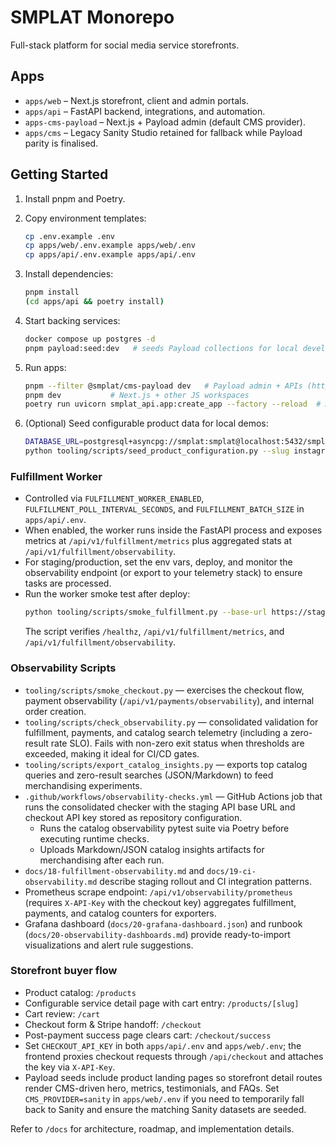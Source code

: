 # SMPLAT Monorepo

Full-stack platform for social media service storefronts.

## Apps
- `apps/web` – Next.js storefront, client and admin portals.
- `apps/api` – FastAPI backend, integrations, and automation.
- `apps-cms-payload` – Next.js + Payload admin (default CMS provider).
- `apps/cms` – Legacy Sanity Studio retained for fallback while Payload parity is finalised.

## Getting Started
1. Install pnpm and Poetry.
2. Copy environment templates:
   ```bash
   cp .env.example .env
   cp apps/web/.env.example apps/web/.env
   cp apps/api/.env.example apps/api/.env
   ```
3. Install dependencies:
   ```bash
   pnpm install
   (cd apps/api && poetry install)
   ```
4. Start backing services:
   ```bash
   docker compose up postgres -d
   pnpm payload:seed:dev   # seeds Payload collections for local development
   ```

5. Run apps:
   ```bash
   pnpm --filter @smplat/cms-payload dev   # Payload admin + APIs (http://localhost:3050)
   pnpm dev           # Next.js + other JS workspaces
   poetry run uvicorn smplat_api.app:create_app --factory --reload  # API
   ```

6. (Optional) Seed configurable product data for local demos:
   ```bash
   DATABASE_URL=postgresql+asyncpg://smplat:smplat@localhost:5432/smplat \\
   python tooling/scripts/seed_product_configuration.py --slug instagram-growth
   ```

### Fulfillment Worker
- Controlled via `FULFILLMENT_WORKER_ENABLED`, `FULFILLMENT_POLL_INTERVAL_SECONDS`, and `FULFILLMENT_BATCH_SIZE` in `apps/api/.env`.
- When enabled, the worker runs inside the FastAPI process and exposes metrics at `/api/v1/fulfillment/metrics` plus aggregated stats at `/api/v1/fulfillment/observability`.
- For staging/production, set the env vars, deploy, and monitor the observability endpoint (or export to your telemetry stack) to ensure tasks are processed.
- Run the worker smoke test after deploy:
  ```bash
  python tooling/scripts/smoke_fulfillment.py --base-url https://staging.smplat.example
  ```
  The script verifies `/healthz`, `/api/v1/fulfillment/metrics`, and `/api/v1/fulfillment/observability`.

### Observability Scripts
- `tooling/scripts/smoke_checkout.py` — exercises the checkout flow, payment observability (`/api/v1/payments/observability`), and internal order creation.
- `tooling/scripts/check_observability.py` — consolidated validation for fulfillment, payments, and catalog search telemetry (including a zero-result rate SLO). Fails with non-zero exit status when thresholds are exceeded, making it ideal for CI/CD gates.
- `tooling/scripts/export_catalog_insights.py` — exports top catalog queries and zero-result searches (JSON/Markdown) to feed merchandising experiments.
- `.github/workflows/observability-checks.yml` — GitHub Actions job that runs the consolidated checker with the staging API base URL and checkout API key stored as repository configuration.
  - Runs the catalog observability pytest suite via Poetry before executing runtime checks.
  - Uploads Markdown/JSON catalog insights artifacts for merchandising after each run.
- `docs/18-fulfillment-observability.md` and `docs/19-ci-observability.md` describe staging rollout and CI integration patterns.
- Prometheus scrape endpoint: `/api/v1/observability/prometheus` (requires `X-API-Key` with the checkout key) aggregates fulfillment, payments, and catalog counters for exporters.
- Grafana dashboard (`docs/20-grafana-dashboard.json`) and runbook (`docs/20-observability-dashboards.md`) provide ready-to-import visualizations and alert rule suggestions.

### Storefront buyer flow
- Product catalog: `/products`
- Configurable service detail page with cart entry: `/products/[slug]`
- Cart review: `/cart`
- Checkout form & Stripe handoff: `/checkout`
- Post-payment success page clears cart: `/checkout/success`
- Set `CHECKOUT_API_KEY` in both `apps/api/.env` and `apps/web/.env`; the frontend proxies checkout requests through `/api/checkout` and attaches the key via `X-API-Key`.
- Payload seeds include product landing pages so storefront detail routes render CMS-driven hero, metrics, testimonials, and FAQs. Set `CMS_PROVIDER=sanity` in `apps/web/.env` if you need to temporarily fall back to Sanity and ensure the matching Sanity datasets are seeded.

Refer to `/docs` for architecture, roadmap, and implementation details.

